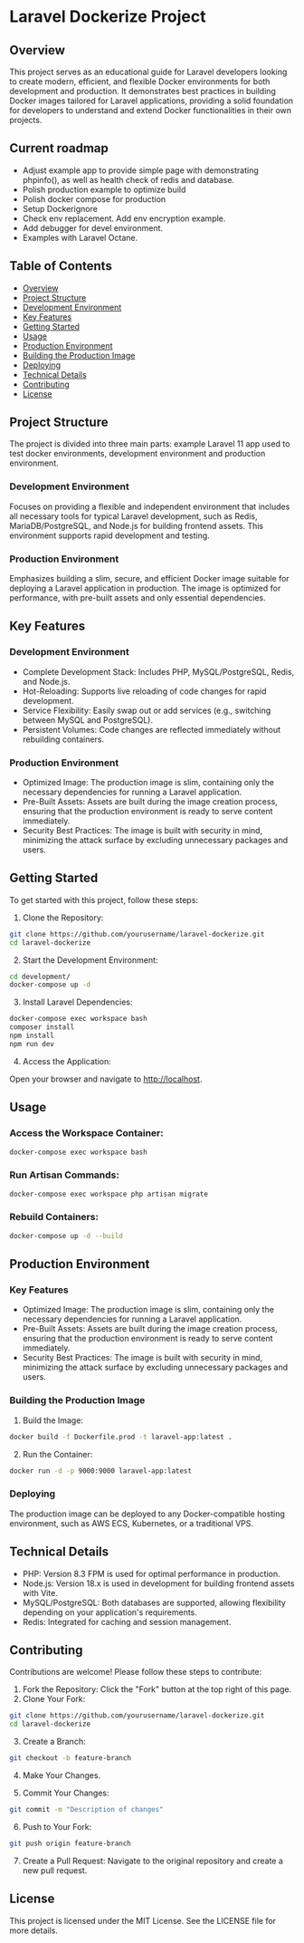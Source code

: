 # Laravel Dockerize Project
## Overview

This project serves as an educational guide for Laravel developers looking to create modern, efficient, and flexible Docker environments for both development and production. It demonstrates best practices in building Docker images tailored for Laravel applications, providing a solid foundation for developers to understand and extend Docker functionalities in their own projects.

## Current roadmap
- Adjust example app to provide simple page with demonstrating phpinfo(), as well as health check of redis and database.
- Polish production example to optimize build
- Polish docker compose for production
- Setup Dockerignore
- Check env replacement. Add env encryption example.
- Add debugger for devel environment.
- Examples with Laravel Octane.

## Table of Contents

- [Overview](#overview)
- [Project Structure](#project-structure)
- [Development Environment](#development-environment)
- [Key Features](#key-features)
- [Getting Started](#getting-started)
- [Usage](#usage)
- [Production Environment](#production-environment)
- [Building the Production Image](#building-the-production-image)
- [Deploying](#deploying)
- [Technical Details](#technical-details)
- [Contributing](#contributing)
- [License](#license)

## Project Structure

The project is divided into three main parts: example Laravel 11 app used to test docker environments,
development environment and production environment.

### Development Environment

Focuses on providing a flexible and independent environment that includes all necessary tools for typical Laravel development, such as Redis, MariaDB/PostgreSQL, and Node.js for building frontend assets. This environment supports rapid development and testing.

### Production Environment

Emphasizes building a slim, secure, and efficient Docker image suitable for deploying a Laravel application in production. The image is optimized for performance, with pre-built assets and only essential dependencies.

## Key Features

### Development Environment

- Complete Development Stack: Includes PHP, MySQL/PostgreSQL, Redis, and Node.js.
- Hot-Reloading: Supports live reloading of code changes for rapid development.
- Service Flexibility: Easily swap out or add services (e.g., switching between MySQL and PostgreSQL).
- Persistent Volumes: Code changes are reflected immediately without rebuilding containers.

### Production Environment

- Optimized Image: The production image is slim, containing only the necessary dependencies for running a Laravel application.
- Pre-Built Assets: Assets are built during the image creation process, ensuring that the production environment is ready to serve content immediately.
- Security Best Practices: The image is built with security in mind, minimizing the attack surface by excluding unnecessary packages and users.

## Getting Started

To get started with this project, follow these steps:

1. Clone the Repository:

```bash
git clone https://github.com/yourusername/laravel-dockerize.git
cd laravel-dockerize
```

2. Start the Development Environment:

```bash
cd development/
docker-compose up -d
```

3. Install Laravel Dependencies:

```bash
docker-compose exec workspace bash
composer install
npm install
npm run dev
```

4. Access the Application:

Open your browser and navigate to [http://localhost](http://localhost).

## Usage

### Access the Workspace Container:

```bash
docker-compose exec workspace bash
```

### Run Artisan Commands:

```bash
docker-compose exec workspace php artisan migrate
```

### Rebuild Containers:

```bash
docker-compose up -d --build
```

## Production Environment

### Key Features

- Optimized Image: The production image is slim, containing only the necessary dependencies for running a Laravel application.
- Pre-Built Assets: Assets are built during the image creation process, ensuring that the production environment is ready to serve content immediately.
- Security Best Practices: The image is built with security in mind, minimizing the attack surface by excluding unnecessary packages and users.

### Building the Production Image

1. Build the Image:

```bash
docker build -f Dockerfile.prod -t laravel-app:latest .
```

2. Run the Container:

```bash
docker run -d -p 9000:9000 laravel-app:latest
```

### Deploying

The production image can be deployed to any Docker-compatible hosting environment, such as AWS ECS, Kubernetes, or a traditional VPS.

## Technical Details

- PHP: Version 8.3 FPM is used for optimal performance in production.
- Node.js: Version 18.x is used in development for building frontend assets with Vite.
- MySQL/PostgreSQL: Both databases are supported, allowing flexibility depending on your application's requirements.
- Redis: Integrated for caching and session management.

## Contributing

Contributions are welcome! Please follow these steps to contribute:

1. Fork the Repository: Click the "Fork" button at the top right of this page.
2. Clone Your Fork:

```bash
git clone https://github.com/yourusername/laravel-dockerize.git
cd laravel-dockerize
```

3. Create a Branch:

```bash
git checkout -b feature-branch
```

4. Make Your Changes.

5. Commit Your Changes:

```bash
git commit -m "Description of changes"
```

6. Push to Your Fork:

```bash
git push origin feature-branch
```

7. Create a Pull Request: Navigate to the original repository and create a new pull request.

## License

This project is licensed under the MIT License. See the LICENSE file for more details.